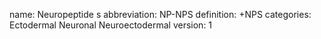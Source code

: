 name: Neuropeptide s
abbreviation: NP-NPS
definition: +NPS
categories: Ectodermal Neuronal Neuroectodermal
version: 1
